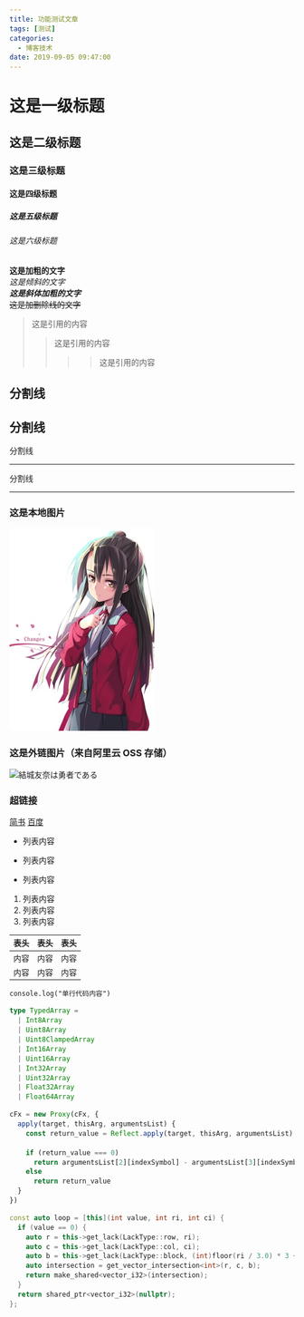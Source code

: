 ```yaml
---
title: 功能测试文章
tags: [测试]
categories:
  - 博客技术
date: 2019-09-05 09:47:00
---
```


# 这是一级标题
## 这是二级标题
### 这是三级标题
#### 这是四级标题
##### 这是五级标题
###### 这是六级标题

**这是加粗的文字**  
*这是倾斜的文字*  
***这是斜体加粗的文字***  
~~这是加删除线的文字~~  


>这是引用的内容
>>这是引用的内容
>>>>这是引用的内容

分割线
---
分割线
----
分割线
***
分割线
*****

### 这是本地图片
![結城友奈は勇者である](../55394787_p0.jpeg)  

### 这是外链图片（来自阿里云 OSS 存储）
![結城友奈は勇者である](https://image-bed-roy.oss-cn-shanghai.aliyuncs.com/image-blog/f1a7e26a2ecd271ece638d5115b014c3.jpeg)

### 超链接
[简书](http://jianshu.com)
[百度](http://baidu.com)

- 列表内容
+ 列表内容
* 列表内容

1. 列表内容
2. 列表内容
3. 列表内容

表头|表头|表头
---|:--:|---:
内容|内容|内容
内容|内容|内容


`console.log("单行代码内容")`

```ts
type TypedArray =
  | Int8Array
  | Uint8Array
  | Uint8ClampedArray
  | Int16Array
  | Uint16Array
  | Int32Array
  | Uint32Array
  | Float32Array
  | Float64Array
```

```js
cFx = new Proxy(cFx, {
  apply(target, thisArg, argumentsList) {
    const return_value = Reflect.apply(target, thisArg, argumentsList)

    if (return_value === 0)
      return argumentsList[2][indexSymbol] - argumentsList[3][indexSymbol]
    else
      return return_value
  }
})
```

```cpp
const auto loop = [this](int value, int ri, int ci) {
  if (value == 0) {
    auto r = this->get_lack(LackType::row, ri);
    auto c = this->get_lack(LackType::col, ci);
    auto b = this->get_lack(LackType::block, (int)floor(ri / 3.0) * 3 + (int)floor(ci / 3.0));
    auto intersection = get_vector_intersection<int>(r, c, b);
    return make_shared<vector_i32>(intersection);
  }
  return shared_ptr<vector_i32>(nullptr);
};
```